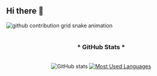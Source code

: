 ## Hi there 👋
<picture align="center">
  <source media="(prefers-color-scheme: dark)" srcset="https://raw.githubusercontent.com/joaovitorangelo/joaovitorangelo/output/github-contribution-grid-snake-dark.svg">
  <source media="(prefers-color-scheme: light)" srcset="https://raw.githubusercontent.com/joaovitorangelo/joaovitorangelo/output/github-contribution-grid-snake-dark.svg">
  <img align="center" alt="github contribution grid snake animation" src="https://raw.githubusercontent.com/mari4souza/joaovitorangelo/output/github-contribution-grid-snake.svg">
</picture>

# 

<div style="text-align: center;" align="center">
  <h3>* GitHub Stats *</h3>
  <br>
  <img src="https://github-readme-stats-git-masterrstaa-rickstaa.vercel.app/api?username=joaovitorangelo&hide_title=true&show_icons=true&include_all_commits=false&count_private=true&line_height=25&hide=issues&bg_color=000&title_color=FF00F6&text_color=FFF&border_radius=3&border_color=36123c&icon_color=FF00F6&theme=jolly" alt="GitHub stats">

  <a href="https://github.com/mari4souza/github-readme-stats">
    <img src="https://github-readme-stats-git-masterrstaa-rickstaa.vercel.app/api/top-langs/?username=joaovitorangelo&line_height=10&card_width=290&layout=compact&hide_title=false&count_private=true&langs_count=4&show_icons=true&title_color=FF00F6&hide=html,scss,less&bg_color=000&text_color=8B8B8B&border_radius=3&border_color=561760&count_private=true" alt="Most Used Languages">
  </a>
</div>
